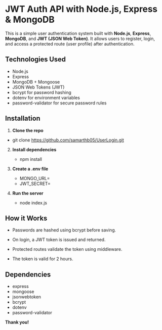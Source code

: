 # JWT Auth API with Node.js, Express & MongoDB

This is a simple user authentication system built with **Node.js**, **Express**, **MongoDB**, and **JWT (JSON Web Token)**. It allows users to register, login, and access a protected route (user profile) after authentication.

## Technologies Used

- Node.js
- Express
- MongoDB + Mongoose
- JSON Web Tokens (JWT)
- bcrypt for password hashing
- dotenv for environment variables
- password-validator for secure password rules

## Installation

1. **Clone the repo**
  - git clone https://github.com/samarthb05/UserLogin.git
    
2. **Install dependencies**
   - npm install
  
3. **Create a .env file**
   - MONGO_URL=
   - JWT_SECRET=

4. **Run the server**
   - node index.js

## How it Works

- Passwords are hashed using bcrypt before saving.

- On login, a JWT token is issued and returned.

- Protected routes validate the token using middleware.

- The token is valid for 2 hours.

## Dependencies
- express
- mongoose
- jsonwebtoken
- bcrypt
- dotenv
- password-validator




**Thank you!**






